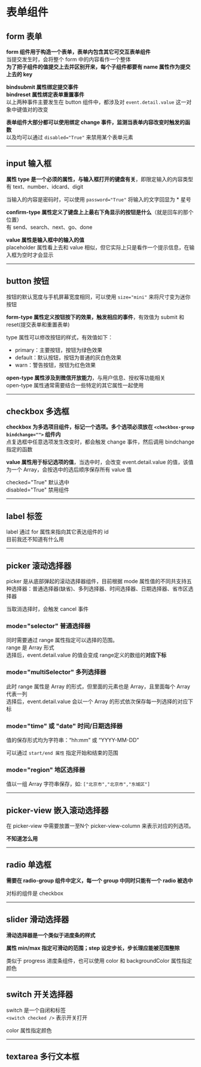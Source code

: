 # 表单组件
## form 表单
**form 组件用于构造一个表单，表单内包含其它可交互表单组件**  
当提交发生时，会将整个 form 中的内容看作一个整体  
**为了把子组件的值提交上去并区别开来，每个子组件都要有 name 属性作为提交上去的 key**  

**bindsubmit 属性绑定提交事件**  
**bindreset 属性绑定表单重置事件**  
以上两种事件主要发生在 button 组件中，都涉及对 `event.detail.value` 这一对象中键值对的改变  

**表单组件大部分都可以使用绑定 change 事件，监测当表单内容改变时触发的函数**  
以及均可以通过 `disabled="True"` 来禁用某个表单元素  

-------------------

## input 输入框
**属性 type 是一个必须的属性，与输入框打开的键盘有关**，即限定输入的内容类型  
有 text、number、idcard、digit  

当输入的内容是密码时，可以使用 `password="True"` 将输入的文字回显为 * 星号  

**confirm-type 属性定义了键盘上上最右下角显示的按钮是什么**（就是回车的那个位置）  
有 send、search、next、go、done  

**value 属性是输入框中的输入的值**  
placeholder 属性看上去和 value 相似，但它实际上只是看作一个提示信息，在输入框为空时才会显示  

---------------

## button 按钮  
按钮的默认宽度与手机屏幕宽度相同，可以使用 `size="mini"` 来将尺寸变为迷你按钮  

**form-type 属性定义按钮按下的效果，触发相应的事件**，有效值为 submit 和 reset(提交表单和重置表单)  

type 属性可以修改按钮的样式，有效值如下：  
* primary：主要按钮，按钮为绿色效果  
* default：默认按钮，按钮为普通的灰白色效果  
* warn：警告按钮，按钮为红色效果  

**open-type 属性涉及到微信开放能力**，与用户信息、授权等功能相关  
open-type 属性通常需要结合一些特定的其它属性一起使用  

--------------

## checkbox 多选框
**checkbox 为多选项目组件，标记一个选项。多个选项必须放在 `<checkbox-group bindchange="">` 组件内**  
点复选框中任意选项发生改变时，都会触发 change 事件，然后调用 bindchange 指定的函数  

**value 属性用于标记选项的值**，当选中时，会改变 event.detail.value 的值，该值为一个 Array，会按选中的选后顺序保存所有 value 值  

checked="True" 默认选中  
disabled="True" 禁用组件  

------------

## label 标签
label 通过 for 属性来指向其它表达组件的 id  
目前我还不知道有什么用  

------------

##  picker 滚动选择器
picker 是从底部弹起的滚动选择器组件，目前根据 mode 属性值的不同共支持五种选择器：普通选择器(缺省)、多列选择器、时间选择器、日期选择器、省市区选择器  

当取消选择时，会触发 cancel 事件

### mode="selector" 普通选择器
同时需要通过 range 属性指定可以选择的范围。  
range 是 Array 形式  
选择后，event.detail.value 的值会变成 range定义的数组的**对应下标**  

### mode="multiSelector" 多列选择器
此时 range 属性是 Array 的形式，但里面的元素也是 Array，且里面每个 Array 代表一列  
选择后，event.detail.value 会以一个 Array 的形式依次保存每一列选择的对应下标  

### mode="time" 或 "date" 时间/日期选择器
值的保存形式均为字符串：“hh:mm” 或 “YYYY-MM-DD”  

可以通过 `start/end 属性` 指定开始和结束的范围  

### mode="region" 地区选择器
值以一组 Array 字符串保存，如: `["北京市","北京市","东城区"]`

--------------

## picker-view 嵌入滚动选择器
在 picker-view 中需要放置一至N个 picker-view-column 来表示对应的列选项。  

**不知道怎么用**  

--------------

## radio 单选框
**需要在 radio-group 组件中定义，每一个 group 中同时只能有一个 radio 被选中**  

对标的组件是 checkbox  

-----------

## slider 滑动选择器
**滑动选择器是一个类似于进度条的样式**  

**属性 min/max 指定可滑动的范围；step 设定步长，步长理应能被范围整除**  

类似于 progress 进度条组件，也可以使用 color 和 backgroundColor 属性指定颜色  

------------

## switch 开关选择器
switch 是一个自闭和标签  
`<switch checked />` 表示开关打开  

color 属性指定颜色  

----------

## textarea 多行文本框
